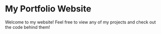 My Portfolio Website
=======

Welcome to my website! Feel free to view any of my projects and check out the code behind them!
